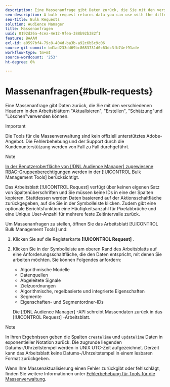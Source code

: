 ```yaml
---
description: Eine Massenanfrage gibt Daten zurück, die Sie mit den verschiedenen Headern in den Arbeitsblättern "Aktualisieren", "Erstellen", "Schätzung"und "Löschen"verwenden können.
seo-description: A bulk request returns data you can use with the different headers in the Update, Create, Estimate, and Delete worksheets.
seo-title: Bulk Requests
solution: Audience Manager
title: Massenanfragen
uuid: 0192d26a-4cea-4e12-9fea-388b92b382f1
feature: BAAAM
exl-id: a0597bf4-79c8-404d-ba3b-a92c6b5c9c06
source-git-commit: bd1ad233dd69bc8683731d0c63dc3fb74ef91ade
workflow-type: tm+mt
source-wordcount: '253'
ht-degree: 0%

---
```


# Massenanfragen{#bulk-requests}

Eine Massenanfrage gibt Daten zurück, die Sie mit den verschiedenen Headern in den Arbeitsblättern &quot;Aktualisieren&quot;, &quot;Erstellen&quot;, &quot;Schätzung&quot;und &quot;Löschen&quot;verwenden können.

>[!IMPORTANT]
>
>Die Tools für die Massenverwaltung sind kein offiziell unterstütztes Adobe-Angebot. Die Fehlerbehebung und der Support durch die Kundenunterstützung werden von Fall zu Fall durchgeführt.

<!-- 

t_bulk_requests.xml

 -->

>[!NOTE]
>
>[In der Benutzeroberfläche von [!DNL Audience Manager] zugewiesene RBAC-Gruppenberechtigungen](../../features/administration/administration-overview.md) werden in der [!UICONTROL Bulk Management Tools] berücksichtigt.

Das Arbeitsblatt [!UICONTROL Request] verfügt über keinen eigenen Satz von Spaltenüberschriften und Sie müssen keine IDs in eine der Spalten kopieren. Stattdessen werden Daten basierend auf der Aktionsschaltfläche zurückgegeben, auf die Sie in der Symbolleiste klicken. Zudem gibt eine optionale Berichtsfunktion eine Häufigkeitsanzahl für Pixelabbrüche und eine Unique User-Anzahl für mehrere feste Zeitintervalle zurück.

Um Massenanfragen zu stellen, öffnen Sie das Arbeitsblatt [!UICONTROL Bulk Management Tools] und:

1. Klicken Sie auf die Registerkarte **[!UICONTROL Request]** .
2. Klicken Sie in der Symbolleiste am oberen Rand des Arbeitsblatts auf eine Anforderungsschaltfläche, die den Daten entspricht, mit denen Sie arbeiten möchten. Sie können Folgendes anfordern:

   * Algorithmische Modelle
   * Datenquellen
   * Abgeleitete Signale
   * Zielzuordnungen
   * Algorithmische, regelbasierte und integrierte Eigenschaften
   * Segmente
   * Eigenschaften- und Segmentordner-IDs

   Die [!DNL Audience Manager] -API schreibt Massendaten zurück in das [!UICONTROL Request] -Arbeitsblatt.

>[!NOTE]
>
>In Ihren Ergebnissen geben die Spalten `createTime` und `updateTime` Daten in exponentieller Notation zurück. Die zugrunde liegenden Datums-/Uhrzeitstempel werden in UNIX UTC-Zeit aufgezeichnet. Derzeit kann das Arbeitsblatt keine Datums-/Uhrzeitstempel in einem lesbaren Format zurückgeben.

Wenn Ihre Massenaktualisierung einen Fehler zurückgibt oder fehlschlägt, finden Sie weitere Informationen unter [Fehlerbehebung für Tools für die Massenverwaltung](../../reference/bulk-management-tools/bulk-troubleshooting.md).
